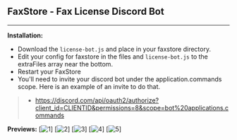 ## FaxStore - Fax License Discord Bot

---

**Installation:**
- Download the `license-bot.js` and place in your faxstore directory.
- Edit your config for faxstore in the files and `license-bot.js` to the extraFiles array near the bottom.
- Restart your FaxStore
- You'll need to invite your discord bot under the application.commands scope. Here is an example of an invite to do that.
> - https://discord.com/api/oauth2/authorize?client_id=CLIENTID&permissions=8&scope=bot%20applications.commands

**Previews:**
[![1](https://pluto.vodka/playdough/Y44Mll.png)]
[![2](https://pluto.vodka/playdough/C4kPlq.png)]
[![3](https://pluto.vodka/playdough/38V01M.png)]
[![4](https://pluto.vodka/playdough/QMNbdF.png)]
[![5](https://pluto.vodka/playdough/_sNpn9.png)]
